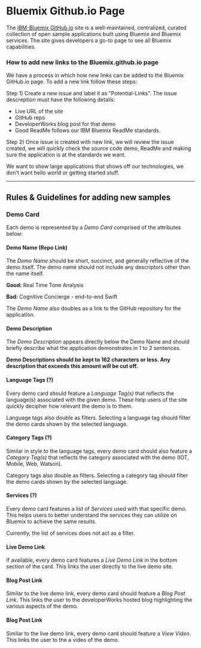 # Bluemix Github.io Page
The [IBM-Bluemix GitHub.io](https://ibm-bluemix.github.io/) site is a well-maintained, centralized, curated collection of open sample applications built using Bluemix and Bluemix services. The site gives developers a go-to page to see all Bluemix capabilities.


### How to add new links to the Bluemix.github.io page
We have a process in which how new links can be added to the Bluemix GitHub.io page.
To add a new link follow these steps:

Step 1) Create a new issue and label it as "Potential-Links".
The issue descreption must have the following details:
- Live URL of the site
- GitHub repo
- DeveloperWorks blog post for that demo
- Good ReadMe follows our IBM Bluemix ReadMe standards.

Step 2) Once issue is created with new link, we will review the issue created, we will quickly check the source code demo, ReadMe and making sure the application is at the standards we want.

We want to show large applications that shows off our technologies, we don't want hello world or getting started stuff.

------


## Rules & Guidelines for adding new samples

### Demo Card 

Each demo is represented by a *Demo Card* comprised of the attributes below:

#### Demo Name (Repo Link)

The *Demo Name* should be short, succinct, and generally reflective of the demo itself. The demo name should not include any descriptors other than the name itself.

**Good:** Real Time Tone Analysis

**Bad:** Cognitive Concierge - end-to-end Swift

The *Demo Name* also doubles as a link to the GitHub repository for the application.

#### Demo Description

The *Demo Description* appears directly below the Demo Name and should briefly describe what the application demonstrates in 1 to 2 sentences.

**Demo Descriptions should be kept to 162 characters or less. Any description that exceeds this amount will be cut off.**

#### Language Tags (?)

Every demo card should feature a *Language Tag(s)* that reflects the language(s) associated with the given demo. These help users of the site quickly decipher how relevant the demo is to them.

Language tags also double as filters. Selecting a language tag should filter the demo cards shown by the selected language.

#### Category Tags (?)

Similar in style to the language tags, every demo card should also feature a *Category Tag(s)* that reflects the category associated with the demo (IOT, Mobile, Web, Watson).

Category tags also double as filters. Selecting a category tag should filter the demo cards shown by the selected language.

#### Services (?)

Every demo card features a list of *Services* used with that specific demo. This helps users to better understand the services they can utilize on Bluemix to achieve the same results.

Currently, the list of services does not act as a filter.

#### Live Demo Link

If available, every demo card features a *Live Demo Link* in the bottom section of the card. This links the user directly to the live demo site.

#### Blog Post Link

Similar to the live demo link, every demo card should feature a *Blog Post Link*. This links the user to the developerWorks hosted blog highlighting the various aspects of the demo.

#### Blog Post Link

Similar to the live demo link, every demo card should feature a *View Video*. This links the user to the a video of the demo.
